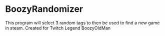 # BoozyRandomizer
This program will select 3 random tags to then be used to find a new game in steam. Created for Twitch Legend BoozyOldMan
